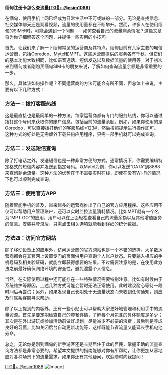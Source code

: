 **缅甸注册卡怎么查流量[[TG💪+ @esim1088](https://t.me/s/esim1088)]**

在缅甸，使用手机上网已经成为日常生活中不可或缺的一部分。无论是查找信息、社交媒体聊天还是观看视频，流量的使用量都在不断攀升。然而，许多人在使用缅甸的SIM卡时，可能会遇到一个问题——如何查看自己的流量剩余情况？这篇文章将为你详细解答这个问题，并提供一些实用的小技巧。

首先，让我们来了解一下缅甸常见的运营商及其特点。缅甸目前有几家主要的电信运营商，包括Ooredoo、Mytel和MPT。这些运营商提供的服务各有千秋，但它们的基本功能大致相同，比如语音通话、短信发送以及数据流量的使用等。对于初次来到缅甸或者刚购买缅甸SIM卡的朋友来说，了解如何查询流量余额是非常重要的一步。

那么，具体该如何操作呢？不同运营商的方法可能会有所不同，但总体上来说，主要有以下几种方式：

### 方法一：拨打客服热线
这是最直接也是最简单的一种方法。每家运营商都有专门的服务热线，你可以通过拨打这个号码来获取你的账户信息，包括当前的流量余额。例如，如果你使用的是Ooredoo，可以直接拨打他们的客服热线*123#，然后按照提示进行操作即可。这种方式的好处是无需额外下载任何应用程序，只需一部手机就可以完成查询。

### 方法二：发送短信查询
除了打电话之外，发送短信也是一种非常方便的方式。通常情况下，你需要编辑特定格式的短信内容并发送到指定号码。以Mytel为例，你可以发送“DATA”到8888来查询剩余流量。这种方法的优势在于不需要实时在线，即使在没有Wi-Fi的情况下也可以顺利完成查询。

### 方法三：使用官方APP
随着智能手机的普及，越来越多的运营商推出了自己的官方应用程序。这些应用不仅可以帮助用户管理账户，还可以实时监控流量消耗情况。比如MPT就有一个名为“MPT GO”的应用，用户可以在上面轻松查看自己的流量余额以及其他增值服务的信息。安装并登录后，只需点击相关选项就能看到详细的统计数据。

### 方法四：访问官方网站
除了移动设备上的应用外，访问运营商的官方网站也是一个不错的选择。大多数运营商都会在其官网上设置专门的页面供用户查询个人账户状态。只要输入相应的手机号码及相关验证码，就能立即获得想要的结果。不过需要注意的是，在使用此方法之前最好确保网络环境的安全性，避免泄露个人信息。

当然，在实际使用过程中还可能存在一些特殊情况需要特别注意。比如有时候由于系统维护等原因，上述几种方式可能会暂时无法正常使用。此时建议耐心等待一段时间后再尝试；另外，如果发现自己长期处于无流量状态而未收到任何通知，则应及时联系客服寻求帮助。

除了以上提到的内容外，还有一些小贴士可以帮助大家更好地管理和利用手中的流量资源。首先是要定期检查自己的套餐详情，了解每个月包含的具体额度是多少；其次是在外出游玩或参加活动前做好规划，尽量减少不必要的浪费；最后则是养成良好的习惯，比如关闭后台自动更新功能等，这样既能节省流量又能延长手机电池寿命。

总之，无论你是刚到缅甸的新手游客还是长期居住于此的居民，掌握正确的流量查询方法都是非常必要的。希望本文提供的指南能够对你有所帮助，让你更加从容地应对各种场景下的流量需求。如果你还有其他疑问，欢迎随时向我提问！

[[TG💪+ @esim1088](https://t.me/s/esim1088) ![Image](https://i.postimg.cc/4NQfJmqS/Snipaste-2025-05-13-00-14-12.png)]